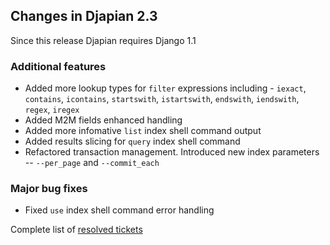 ## Changes in Djapian 2.3 ##

Since this release Djapian requires Django 1.1

### Additional features ###

  * Added more lookup types for `filter` expressions including - `iexact`, `contains`, `icontains`, `startswith`, `istartswith`, `endswith`, `iendswith`, `regex`, `iregex`
  * Added M2M fields enhanced handling
  * Added more infomative `list` index shell command output
  * Added results slicing for `query` index shell command
  * Refactored transaction management. Introduced new index parameters -- `--per_page` and `--commit_each`

### Major bug fixes ###

  * Fixed `use` index shell command error handling

Complete list of [resolved tickets](http://code.google.com/p/djapian/issues/list?can=1&q=milestone%3DRelease2.3&colspec=ID+Type+Status+Opened+Reporter+Priority+Milestone+Owner+Stars+Summary&cells=tiles)